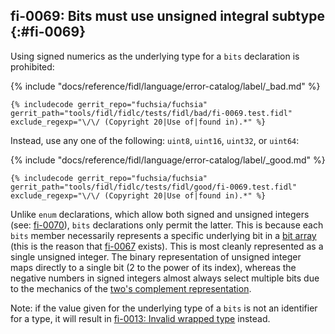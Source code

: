 ## fi-0069: Bits must use unsigned integral subtype {:#fi-0069}

Using signed numerics as the underlying type for a `bits` declaration is
prohibited:

{% include "docs/reference/fidl/language/error-catalog/label/_bad.md" %}

```fidl
{% includecode gerrit_repo="fuchsia/fuchsia" gerrit_path="tools/fidl/fidlc/tests/fidl/bad/fi-0069.test.fidl" exclude_regexp="\/\/ (Copyright 20|Use of|found in).*" %}
```

Instead, use any one of the following: `uint8`, `uint16`, `uint32`, or `uint64`:

{% include "docs/reference/fidl/language/error-catalog/label/_good.md" %}

```fidl
{% includecode gerrit_repo="fuchsia/fuchsia" gerrit_path="tools/fidl/fidlc/tests/fidl/good/fi-0069.test.fidl" exclude_regexp="\/\/ (Copyright 20|Use of|found in).*" %}
```

Unlike `enum` declarations, which allow both signed and unsigned integers (see:
[fi-0070](#fi-0070)), `bits` declarations only permit the latter. This is
because each `bits` member necessarily represents a specific underlying bit in a
[bit array][wiki-bit-array] (this is the reason that [fi-0067](#fi-0067)
exists). This is most cleanly represented as a single unsigned integer. The
binary representation of unsigned integer maps directly to a single bit (2 to
the power of its index), whereas the negative numbers in signed integers almost
always select multiple bits due to the mechanics of the [two's complement
representation][wiki-twos-complement].

Note: if the value given for the underlying type of a `bits` is not an
identifier for a type, it will result in [fi-0013: Invalid wrapped
type](#fi-0013) instead.

[wiki-bit-array]: https://en.wikipedia.org/wiki/Bit_array
[wiki-twos-complement]: https://en.wikipedia.org/wiki/Two%27s_complement
